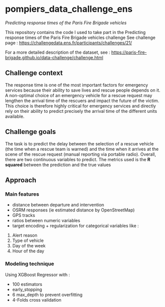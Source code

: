 # pompiers_data_challenge_ens
_Predicting response times of the Paris Fire Brigade vehicles_

This repository contains the code I used to take part in the Predicting response times of the Paris Fire Brigade vehicles challenge
See challenge page : https://challengedata.ens.fr/participants/challenges/21/

For a more detailed description of the dataset, see : https://paris-fire-brigade.github.io/data-challenge/challenge.html

## Challenge context
The response time is one of the most important factors for emergency services because their ability to save lives and rescue people depends on it. A non-optimal choice of an emergency vehicle for a rescue request may lengthen the arrival time of the rescuers and impact the future of the victim. This choice is therefore highly critical for emergency services and directly rely on their ability to predict precisely the arrival time of the different units available.

## Challenge goals
The task is to predict the delay between the selection of a rescue vehicle (the time when a rescue team is warned) and the time when it arrives at the scene of the rescue request (manual reporting via portable radio).
Overall, there are two continuous variables to predict. The metrics used is the **R squared** between the prediction and the true values

## Approach
### Main features
* distance between departure and intervention
* OSRM responses (ie estimated distance by OpenStreetMap)
* GPS tracks
* ratios between numeric variables
* target encoding + regularization for categorical variables like : 
1. Alert reason
2. Type of vehicle
3. Day of the week
4. Hour of the day

### Modeling technique
Using XGBoost Regressor with : 
* 100 estimators
* early_stopping
* 6 max_depth to prevent overfitting
* 4-Folds cross validation
